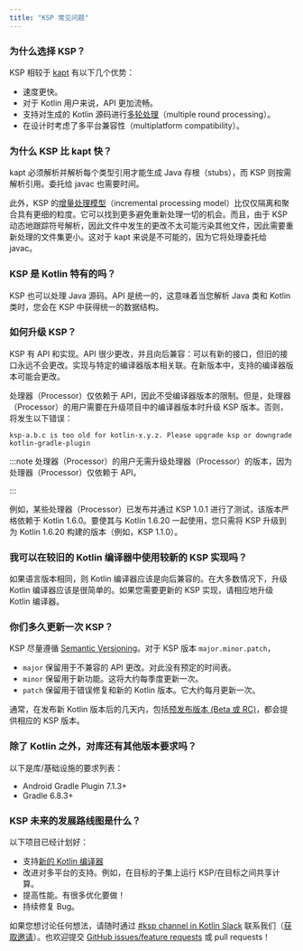 ```yaml
---
title: "KSP 常见问题"
---
```

### 为什么选择 KSP？

KSP 相较于 [kapt](kapt) 有以下几个优势：
* 速度更快。
* 对于 Kotlin 用户来说，API 更加流畅。
* 支持对生成的 Kotlin 源码进行[多轮处理](ksp-multi-round)（multiple round processing）。
* 在设计时考虑了多平台兼容性（multiplatform compatibility）。

### 为什么 KSP 比 kapt 快？

kapt 必须解析并解析每个类型引用才能生成 Java 存根（stubs），而 KSP 则按需解析引用。委托给 javac 也需要时间。

此外，KSP 的[增量处理模型](ksp-incremental)（incremental processing model）比仅仅隔离和聚合具有更细的粒度。它可以找到更多避免重新处理一切的机会。而且，由于 KSP 动态地跟踪符号解析，因此文件中发生的更改不太可能污染其他文件，因此需要重新处理的文件集更小。这对于 kapt 来说是不可能的，因为它将处理委托给 javac。

### KSP 是 Kotlin 特有的吗？

KSP 也可以处理 Java 源码。API 是统一的，这意味着当您解析 Java 类和 Kotlin 类时，您会在 KSP 中获得统一的数据结构。

### 如何升级 KSP？

KSP 有 API 和实现。API 很少更改，并且向后兼容：可以有新的接口，但旧的接口永远不会更改。实现与特定的编译器版本相关联。在新版本中，支持的编译器版本可能会更改。

处理器（Processor）仅依赖于 API，因此不受编译器版本的限制。但是，处理器（Processor）的用户需要在升级项目中的编译器版本时升级 KSP 版本。否则，将发生以下错误：

```text
ksp-a.b.c is too old for kotlin-x.y.z. Please upgrade ksp or downgrade kotlin-gradle-plugin
```

:::note
处理器（Processor）的用户无需升级处理器（Processor）的版本，因为处理器（Processor）仅依赖于 API。

:::

例如，某些处理器（Processor）已发布并通过 KSP 1.0.1 进行了测试，该版本严格依赖于 Kotlin 1.6.0。要使其与 Kotlin 1.6.20 一起使用，您只需将 KSP 升级到为 Kotlin 1.6.20 构建的版本（例如，KSP 1.1.0）。

### 我可以在较旧的 Kotlin 编译器中使用较新的 KSP 实现吗？

如果语言版本相同，则 Kotlin 编译器应该是向后兼容的。在大多数情况下，升级 Kotlin 编译器应该是很简单的。如果您需要更新的 KSP 实现，请相应地升级 Kotlin 编译器。

### 你们多久更新一次 KSP？

KSP 尽量遵循 [Semantic Versioning](https://semver.org/)。对于 KSP 版本 `major.minor.patch`，
* `major` 保留用于不兼容的 API 更改。对此没有预定的时间表。
* `minor` 保留用于新功能。这将大约每季度更新一次。
* `patch` 保留用于错误修复和新的 Kotlin 版本。它大约每月更新一次。

通常，在发布新 Kotlin 版本后的几天内，包括[预发布版本 (Beta 或 RC)](eap)，都会提供相应的 KSP 版本。

### 除了 Kotlin 之外，对库还有其他版本要求吗？

以下是库/基础设施的要求列表：
* Android Gradle Plugin 7.1.3+
* Gradle 6.8.3+

### KSP 未来的发展路线图是什么？

以下项目已经计划好：
* 支持[新的 Kotlin 编译器](https://kotlinlang.org/docs/roadmap.html)
* 改进对多平台的支持。例如，在目标的子集上运行 KSP/在目标之间共享计算。
* 提高性能。有很多优化要做！
* 持续修复 Bug。

如果您想讨论任何想法，请随时通过 [#ksp channel in Kotlin Slack](https://kotlinlang.slack.com/archives/C013BA8EQSE) 联系我们（[获取邀请](https://surveys.jetbrains.com/s3/kotlin-slack-sign-up)）。也欢迎提交 [GitHub issues/feature requests](https://github.com/google/ksp/issues) 或 pull requests！